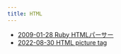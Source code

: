 ```yaml
---
title: HTML
---
```



- [2009-01-28 Ruby HTMLパーサー](./../../../d/2009/01/28/Ruby_HTMLパーサー.md)
- [2022-08-30 HTML picture tag](./../../../d/2022/08/30/HTML_picture_tag.md)





